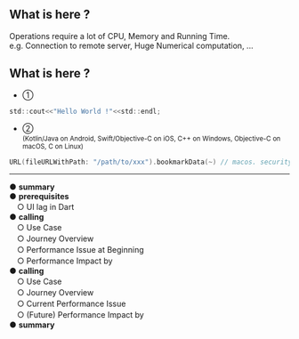 <PageTitleHeader section="introduction" title="Term Definition"/>

## What is **<UniqueTerm val="Expensive"/>** here ?

Operations require a lot of CPU, Memory and Running Time.  
e.g. Connection to remote server, Huge Numerical computation, ...

## What is **<UniqueTerm val="Native"/>** here ?

- ① <UniqueTechnicalTerm val="native C APIs"/>

```c
std::cout<<"Hello World !"<<std::endl;
```

- ② <UniqueTechnicalTerm val="platform-specific APIs"/> <br> <small>(Kotlin/Java on Android, Swift/Objective-C on iOS, C++ on Windows, Objective-C on macOS, C on Linux)</small>

```swift
URL(fileURLWithPath: "/path/to/xxx").bookmarkData(~) // macos. security-scoped bookmarks.
```

<!--
https://docs.flutter.dev/development/platform-integration/platform-channels

https://docs.flutter.dev/development/platform-integration/android/c-interop
https://docs.flutter.dev/development/platform-integration/ios/c-interop
https://docs.flutter.dev/development/platform-integration/macos/c-interop
-->

---

<PageTitleHeader section="introduction" title="Agenda"/>

● **summary**  
● **prerequisites**  
　○ UI lag in Dart  
● **calling <UniqueTechnicalTerm val="native C APIs"/>**  
　○ Use Case  
　○ Journey Overview  
　○ Performance Issue at Beginning  
　○ Performance Impact by <TechnicalTerm val="dart:ffi"/>  
● **calling <UniqueTechnicalTerm val="platform-specific APIs"/>**  
　○ Use Case  
　○ Journey Overview  
　○ Current Performance Issue  
　○ (Future) Performance Impact by <TechnicalTerm val="Isolate Platform Channels"/>  
● **summary**
